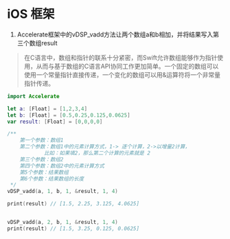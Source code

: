 # iOS 框架

1. Accelerate框架中的vDSP\_vadd方法让两个数组a和b相加，并将结果写入第三个数组result

> 在C语言中，数组和指针的联系十分紧密，而Swift允许数组能够作为指针使用，从而与基于数组的C语言API协同工作更加简单。一个固定的数组可以使用一个常量指针直接传递，一个变化的数组可以用&运算符将一个非常量指针传递。

```swift
import Accelerate

let a: [Float] = [1,2,3,4]
let b: [Float] = [0.5,0.25,0.125,0.0625]
var result: [Float] = [0,0,0,0]

/**
    第一个参数：数组1
    第二个参数：数组1中的元素计算方式，1-> 逐个计算，2->以增量2计算，
            比如：如果填2，那么第二个计算的元素就是 2
    第三个参数：数组2
    第四个参数：数组2中的元素计算方式
    第5个参数：结果数组
    第6个参数：结果数组的长度
 */
vDSP_vadd(a, 1, b, 1, &result, 1, 4)

print(result) // [1.5, 2.25, 3.125, 4.0625]


vDSP_vadd(a, 2, b, 1, &result, 1, 4)
print(result) // [1.5, 3.25, 0.125, 0.0625]
```

